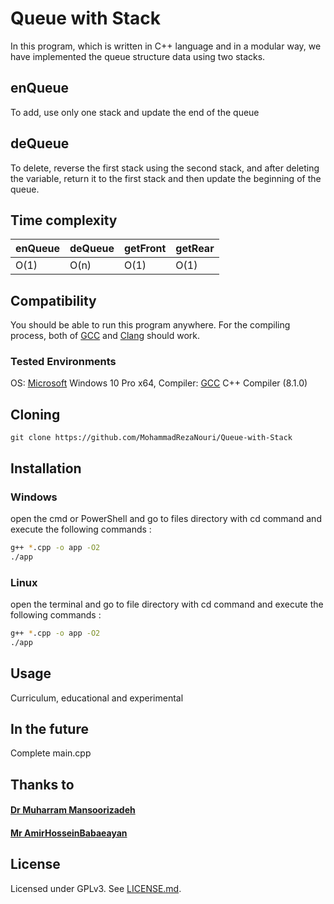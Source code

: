 # Queue with Stack
In this program, which is written in C++ language and in a modular way, we have implemented the queue structure data using two stacks.

## enQueue
To add, use only one stack and update the end of the queue

## deQueue
To delete, reverse the first stack using the second stack, and after deleting the variable, return it to the first stack and then update the beginning of the queue.

## Time complexity
| enQueue  | deQueue | getFront | getRear |
|----------|---------|----------|---------|
| O(1)     | O(n)    | O(1)     |  O(1)   | 

## Compatibility
You should be able to run this program anywhere. For the compiling process, both of [GCC](https://gcc.gnu.org/) and [Clang](https://clang.llvm.org/) should work.
### Tested Environments
OS:  [Microsoft](https://www.microsoft.com/uk-ua/) Windows 10 Pro x64, Compiler: [GCC](https://gcc.gnu.org/) C++ Compiler (8.1.0)

## Cloning
```
git clone https://github.com/MohammadRezaNouri/Queue-with-Stack
```

## Installation
### Windows
open the cmd or PowerShell and go to files directory with cd command and execute the following commands :
```bash
g++ *.cpp -o app -O2
./app
```

### Linux
open the terminal and go to file directory with cd command and execute the following commands :
```bash
g++ *.cpp -o app -O2
./app
```

## Usage
Curriculum, educational and experimental

## In the future
Complete main.cpp

## Thanks to
#### [Dr Muharram Mansoorizadeh](https://github.com/mansoorm1)
#### [Mr AmirHosseinBabaeayan](https://github.com/AmirHosseinBabaeayan)

## License
Licensed under GPLv3. See [LICENSE.md](https://github.com/MohammadRezaNouri/Queue-with-Stack/blob/main/LICENSE.md).
